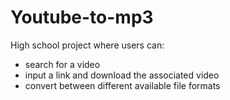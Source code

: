 # Youtube-to-mp3
High school project where users can:
- search for a video 
- input a link and download the associated video
- convert between different available file formats 
